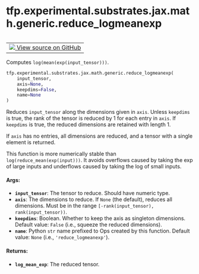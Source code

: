<div itemscope itemtype="http://developers.google.com/ReferenceObject">
<meta itemprop="name" content="tfp.experimental.substrates.jax.math.generic.reduce_logmeanexp" />
<meta itemprop="path" content="Stable" />
</div>

# tfp.experimental.substrates.jax.math.generic.reduce_logmeanexp


<table class="tfo-notebook-buttons tfo-api" align="left">

<td>
  <a target="_blank" href="https://github.com/tensorflow/probability/blob/master/tensorflow_probability/python/experimental/substrates/jax/math/generic.py">
    <img src="https://www.tensorflow.org/images/GitHub-Mark-32px.png" />
    View source on GitHub
  </a>
</td></table>



Computes `log(mean(exp(input_tensor)))`.

``` python
tfp.experimental.substrates.jax.math.generic.reduce_logmeanexp(
    input_tensor,
    axis=None,
    keepdims=False,
    name=None
)
```



<!-- Placeholder for "Used in" -->

Reduces `input_tensor` along the dimensions given in `axis`.  Unless
`keepdims` is true, the rank of the tensor is reduced by 1 for each entry in
`axis`. If `keepdims` is true, the reduced dimensions are retained with length
1.

If `axis` has no entries, all dimensions are reduced, and a tensor with a
single element is returned.

This function is more numerically stable than `log(reduce_mean(exp(input)))`.
It avoids overflows caused by taking the exp of large inputs and underflows
caused by taking the log of small inputs.

#### Args:


* <b>`input_tensor`</b>: The tensor to reduce. Should have numeric type.
* <b>`axis`</b>: The dimensions to reduce. If `None` (the default), reduces all
  dimensions. Must be in the range `[-rank(input_tensor),
  rank(input_tensor))`.
* <b>`keepdims`</b>:  Boolean.  Whether to keep the axis as singleton dimensions.
  Default value: `False` (i.e., squeeze the reduced dimensions).
* <b>`name`</b>: Python `str` name prefixed to Ops created by this function.
  Default value: `None` (i.e., `'reduce_logmeanexp'`).


#### Returns:


* <b>`log_mean_exp`</b>: The reduced tensor.